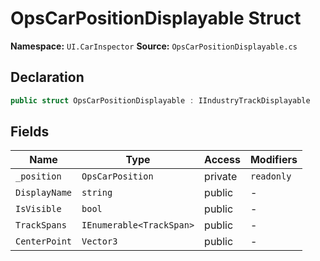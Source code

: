 # OpsCarPositionDisplayable Struct

**Namespace:** `UI.CarInspector`
**Source:** `OpsCarPositionDisplayable.cs`

## Declaration

```csharp
public struct OpsCarPositionDisplayable : IIndustryTrackDisplayable
```

## Fields

| Name | Type | Access | Modifiers |
|------|------|--------|-----------|
| `_position` | `OpsCarPosition` | private | `readonly` |
| `DisplayName` | `string` | public | - |
| `IsVisible` | `bool` | public | - |
| `TrackSpans` | `IEnumerable<TrackSpan>` | public | - |
| `CenterPoint` | `Vector3` | public | - |

